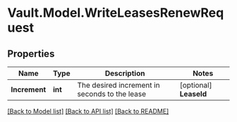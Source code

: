 # Vault.Model.WriteLeasesRenewRequest

## Properties

Name | Type | Description | Notes
------------ | ------------- | ------------- | -------------
**Increment** | **int** | The desired increment in seconds to the lease | [optional] **LeaseId** | **string** | The lease identifier to renew. This is included with a lease. | [optional] **UrlLeaseId** | **string** | The lease identifier to renew. This is included with a lease. | [optional] 

[[Back to Model list]](../README.md#documentation-for-models) [[Back to API list]](../README.md#documentation-for-api-endpoints) [[Back to README]](../README.md)

